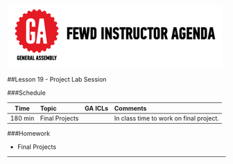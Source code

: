 ![GeneralAssemb.ly](../../img/icons/instr_agenda.png)


##Lesson 19 - Project Lab Session



###Schedule


| Time        | Topic| GA ICLs| Comments |
| ------------- |:-------------|:-------------------|:----------------|
| 180 min | Final Projects | |In class time to work on final project. |



###Homework

*	Final Projects

---

